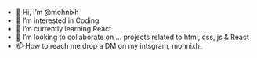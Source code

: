 - 👋 Hi, I’m @mohnixh
- 👀 I’m interested in Coding
- 🌱 I’m currently learning React
- 💞️ I’m looking to collaborate on ... projects related to html, css, js & React
- 📫 How to reach me drop a DM on my intsgram, mohnixh_

<!---
mohnixh/mohnixh is a ✨ special ✨ repository because its `README.md` (this file) appears on your GitHub profile.
You can click the Preview link to take a look at your changes.
--->
